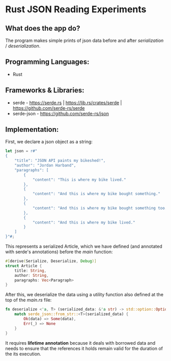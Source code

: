 # Rust JSON Reading Experiments

## What does the app do?
The program makes simple prints of json data before and after *serialization* / *deserialization*.

## Programming Languages:
- Rust

## Frameworks & Libraries:
- serde - https://serde.rs | https://lib.rs/crates/serde | https://github.com/serde-rs/serde
- serde-json - https://github.com/serde-rs/json

## Implementation:
First, we declare a json object as a string:
```rust
let json = r#"
{
    "title": "JSON API paints my bikeshed!",
    "author": "Jordan Harband",
    "paragraphs": [
        {
            "content": "This is where my bike lived."
        },
        {
            "content": "And this is where my bike bought something."
        },
        {
            "content": "And this is where my bike bought something too."
        },
        {
            "content": "And this is where my bike lived."
        }
    ]
}"#;
```
This represents a serialized Article, which we have defined (and annotated with serde's annotations) before the *main* function:
```rust
#[derive(Serialize, Deserialize, Debug)]
struct Article {
    title: String,
    author: String,
    paragraphs: Vec<Paragraph>
}
```
After this, we deserialize the data using a utility function also defined at the top of the *main.rs* file:
```rust
fn deserialize <'a, T> (serialized_data: &'a str) -> std::option::Option<T> where T: Deserialize <'a> {
    match serde_json::from_str::<T>(serialized_data) {
        Ok(data) => Some(data),
        Err(_) => None
    }
}
```
It requires **lifetime annotation** because it deals with borrowed data and needs to ensure that the references it holds remain valid for the duration of the its execution. 